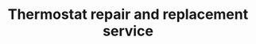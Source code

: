 ---
title: "Thermostat repair and replacement service"
alt: "Repairing or replacing faulty thermostats to maintain accurate temperature control"
description: "Repairing or replacing faulty thermostats to maintain accurate temperature control"
category: "gas-heating-engineer"
subcategory: "thermostat-repair-replacement"
image: "/tradespeople/gas-heating-engineer/thermostat-repair-replacement.webp"
ogImage: "/tradespeople/gas-heating-engineer/thermostat-repair-replacement.webp"
colour: "blue"
pathtxt: "Thermostat replacement"
published: true
---